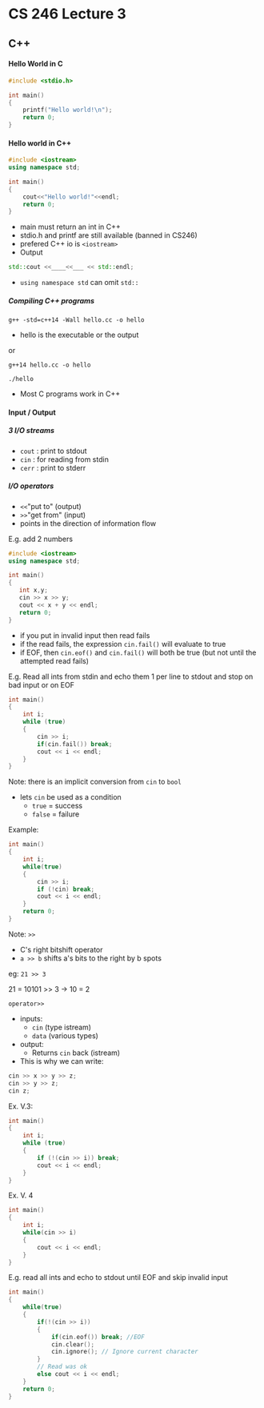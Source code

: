 # CS 246 Lecture 3

## C++

#### Hello World in C
```c
#include <stdio.h>

int main()
{
    printf("Hello world!\n");
    return 0;
}
```

#### Hello world in C++
```c++
#include <iostream>
using namespace std;

int main()
{
    cout<<"Hello world!"<<endl;   
    return 0;
}
```

- main must return an int in C++
- stdio.h and printf are still available (banned in CS246)
- prefered C++ io is `<iostream>`
- Output

```c++
std::cout <<____<<___ << std::endl;
```

- `using namespace std` can omit `std::`

##### Compiling C++ programs

```shell
g++ -std=c++14 -Wall hello.cc -o hello
```

- hello is the executable or the output

or

```shell
g++14 hello.cc -o hello

./hello
```

- Most C programs work in C++

#### Input / Output
##### 3 I/O streams
- `cout` : print to stdout
- `cin` : for reading from stdin
- `cerr` : print to stderr

##### I/O operators
- `<<`"put to" (output)
- `>>`"get from" (input)
- points in the direction of information flow

E.g. add 2 numbers 

```c++
#include <iostream>
using namespace std;

int main()
{
   int x,y;
   cin >> x >> y;
   cout << x + y << endl;
   return 0;
}
```

- if you put in invalid input then read fails
- if the read fails, the expression `cin.fail()` will evaluate to true
- if EOF, then `cin.eof()` and `cin.fail()` will both be true (but not until the attempted read fails)

E.g. Read all ints from stdin and echo them 1 per line to stdout and stop on bad input or on EOF

```c++
int main()
{
    int i;
    while (true)
    {
        cin >> i;
        if(cin.fail()) break;
        cout << i << endl;
    }
}
```

Note: there is an implicit conversion from `cin` to `bool`
- lets `cin` be used as a condition
    - `true` = success 
    - `false` = failure

Example:

```c++
int main()
{
    int i;
    while(true)
    {
        cin >> i;
        if (!cin) break;
        cout << i << endl;
    }
    return 0;
}
```

Note: `>>`
- C's right bitshift operator
- `a >> b` shifts a's bits to the right by b spots

eg: `21 >> 3`

21 = 10101 >> 3 -> 10 = 2

`operator>>`

- inputs:
    - `cin` (type istream)
    - `data` (various types)
- output:
    - Returns `cin` back (istream)
- This is why we can write:

```c++
cin >> x >> y >> z;
cin >> y >> z;
cin z;
```

Ex. V.3:

```c++
int main()
{
    int i;
    while (true)
    {
        if (!(cin >> i)) break;
        cout << i << endl;
    }
}
```

Ex. V. 4

```c++
int main()
{
    int i;
    while(cin >> i)
    {
        cout << i << endl;
    }
}
```

E.g. read all ints and echo to stdout until EOF and skip invalid input

```c++
int main()
{
    while(true)
    {
        if(!(cin >> i))
        {
            if(cin.eof()) break; //EOF
            cin.clear();
            cin.ignore(); // Ignore current character
        }
        // Read was ok
        else cout << i << endl;
    }
    return 0;
}
```